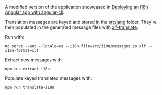 A modified version of the application showcased in [Deploying an i18n Angular app with angular-cli](https://medium.com/@feloy/deploying-an-i18n-angular-app-with-angular-cli-fc788f17e358).

Translation messages are keyed and stored in the [src/lang](https://github.com/tsvetomir/angular-cli-i18n-sample/tree/master/src/lang) folder. They're then populated in the generated message files with [xlf-translate](https://github.com/tsvetomir/xlf-translate).

Run with:

`ng serve --aot --locale=es --i18n-file=src/i18n/messages.es.xlf --i18n-format=xlf`

Extract new messages with:

`npm run extract-i18n`

Populate keyed translated messages with:

`npm run translate-i18n`

